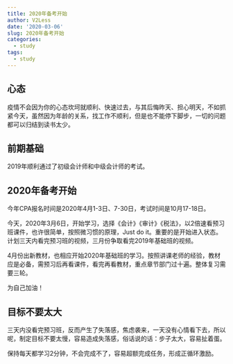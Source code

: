 ```yaml
---
title: 2020年备考开始
author: V2Less
date: '2020-03-06'
slug: 2020年备考开始
categories:
  - study
tags:
  - study
---
```


## 心态

疫情不会因为你的心态坎坷就顺利、快速过去，与其后悔昨天、担心明天，不如抓紧今天，虽然因为年龄的关系，找工作不顺利，但是也不能停下脚步，一切的问题都可以归结到读书太少。

## 前期基础

2019年顺利通过了初级会计师和中级会计师的考试。

## 2020年备考开始

今年CPA报名时间是2020年4月1-3日、7-30日，考试时间是10月17-18日。

今天，2020年3月6日，开始学习，选择《会计》《审计》《税法》，以2倍速看预习班课件，也许很简单，按照微习惯的原理，Just do it。重要的是开始进入状态。计划三天内看完预习班的视频，三月份争取看完2019年基础班的视频。

4月份出新教材，也相应开始2020年基础班的学习。按照讲课老师的经验，教材应是必备，需预习后再看课件，看完再看教材，重点章节部门过十遍。整体复习需要三轮。

为自己加油！

## 目标不要太大

三天内没看完预习班，反而产生了失落感，焦虑袭来，一天没有心情看下去，所以呢，制定目标不要太慢，容易造成失落感，俗话说的话：步子太大，容易扯着蛋。

保持每天都学习2分钟，不会完成不了，容易超额完成任务，形成正循环激励。


